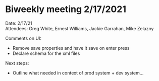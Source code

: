 # Biweekly meeting 2/17/2021

Date: 2/17/21  
Attendees: Greg White, Ernest Williams, Jackie Garrahan, Mike Zelazny  


Comments on UI:  
* Remove save properties and have it save on enter press  
* Declare schema for the xml files


Next steps:  
* Outline what needed in context of prod system + dev system... 